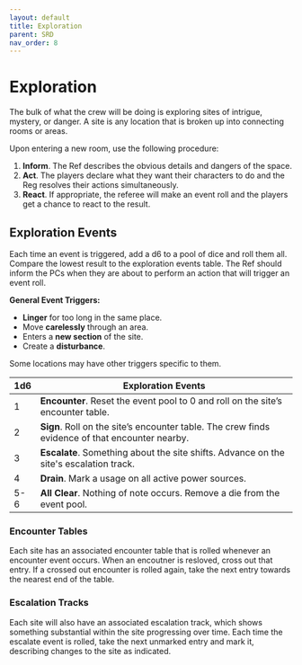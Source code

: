 ```yaml
---
layout: default
title: Exploration
parent: SRD
nav_order: 8
---
```


# Exploration

The bulk of what the crew will be doing is exploring sites of intrigue, mystery, or danger. A site is any location that is broken up into connecting rooms or areas. 

Upon entering a new room, use the following procedure:
1. **Inform**. The Ref describes the obvious details and dangers of the space. 
2. **Act**. The players declare what they want their characters to do and the Reg resolves their actions simultaneously. 
3. **React**. If appropriate, the referee will make an event roll and the players get a chance to react to the result.

## Exploration Events

Each time an event is triggered, add a d6 to a pool of dice and roll them all. Compare the lowest result to the exploration events table. The Ref should inform the PCs when they are about to perform an action that will trigger an event roll. 

**General Event Triggers:**
- **Linger** for too long in the same place.
- Move **carelessly** through an area.
- Enters a **new section** of the site.
- Create a **disturbance**.

Some locations may have other triggers specific to them.

| 1d6 | Exploration Events |
|------|------|
| 1 | **Encounter**. Reset the event pool to 0 and roll on the site’s encounter table. |
| 2 | **Sign**. Roll on the site’s encounter table. The crew finds evidence of that encounter nearby. |
| 3 | **Escalate**. Something about the site shifts. Advance on the site's escalation track. |
| 4 | **Drain**. Mark a usage on all active power sources. |
| 5-6 | **All Clear**. Nothing of note occurs. Remove a die from the event pool. |

### Encounter Tables
Each site has an associated encounter table that is rolled whenever an encounter event occurs. When an encoutner is resloved, cross out that entry. If a crossed out encounter is rolled again, take the next entry towards the nearest end of the table.

### Escalation Tracks

Each site will also have an associated escalation track, which shows something substantial within the site progressing over time. Each time the escalate event is rolled, take the next unmarked entry and mark it, describing changes to the site as indicated.